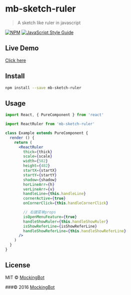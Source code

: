 # mb-sketch-ruler

> A sketch like ruler in javascript

[![NPM](https://img.shields.io/npm/v/mb-sketch-ruler.svg)](https://www.npmjs.com/package/mb-sketch-ruler) [![JavaScript Style Guide](https://img.shields.io/badge/code_style-standard-brightgreen.svg)](https://standardjs.com)

## Live Demo
  [Click here](https://mockingbot.github.io/mb-sketch-ruler/)

## Install

```bash
npm install --save mb-sketch-ruler
```

## Usage

```jsx
import React, { PureComponent } from 'react'

import ReactRuler from 'mb-sketch-ruler'

class Example extends PureComponent {
  render () {
    return (
      <ReactRuler
        thick={thick}
        scale={scale}
        width={582}
        height={482}
        startX={startX}
        startY={startY}
        shadow={shadow}
        horLineArr={h}
        verLineArr={v}
        handleLine={this.handleLine}
        cornerActive={true}
        onCornerClick={this.handleCornerClick}

        // 右键菜单props
        isOpenMenuFeature={true}
        handleShowRuler={this.handleShowRuler}
        isShowReferLine={isShowReferLine}
        handleShowReferLine={this.handleShowReferLine}
      />
    )
  }
}
```

## License

MIT © [MockingBot](https://github.com/mockingbot)

###© 2016 [MockingBot](https://mockingbot.com)
